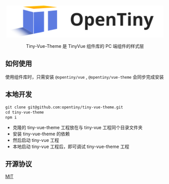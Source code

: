 <p align="center">
  <a href="https://tinyuidesign.cloudbu.huawei.com/" target="_blank" rel="noopener noreferrer">
    <img alt="TinyVue Logo" src="./logo.svg" height="100" style="max-width:100%;">
  </a>
</p>

<p align="center">Tiny-Vue-Theme 是 TinyVue 组件库的 PC 端组件的样式层 </p>
  
## 如何使用

使用组件库时，只需安装 `@opentiny/vue` , `@opentiny/vue-theme` 会同步完成安装 

## 本地开发

```shell
git clone git@github.com:opentiny/tiny-vue-theme.git
cd tiny-vue-theme
npm i
```

- 克隆的 tiny-vue-theme 工程放在与 tiny-vue 工程同个目录文件夹
- 安装 tiny-vue-theme 的依赖
- 然后启动 tiny-vue 工程
- 本地启动 tiny-vue 工程后，即可调试 tiny-vue-theme 工程

## 开源协议

[MIT](LICENSE)